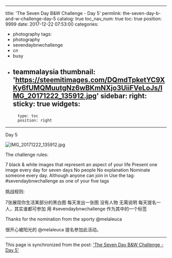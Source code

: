 
---
title: 'The Seven Day B&W Challenge - Day 5'
permlink: the-seven-day-b-and-w-challenge-day-5
catalog: true
toc_nav_num: true
toc: true
position: 9999
date: 2017-12-22 07:53:00
categories:
- photography
tags:
- photography
- sevendaybnwchallenge
- cn
- busy
- teammalaysia
thumbnail: 'https://steemitimages.com/DQmdTpketYC9XKy6fUMQMuutgNz6wBKmNXjo3UiiFVeLoJs/IMG_20171222_135912.jpg'
sidebar:
    right:
        sticky: true
widgets:
    -
        type: toc
        position: right
---


Day 5

![IMG_20171222_135912.jpg](https://steemitimages.com/DQmdTpketYC9XKy6fUMQMuutgNz6wBKmNXjo3UiiFVeLoJs/IMG_20171222_135912.jpg)

The challenge rules:

7 black & white images that represent an aspect of your life
Present one image every day for seven days
No people
No explanation
Nominate someone every day. Although anyone can join in
Use the tag: #sevendaybnwchallenge as one of your five tags

挑战规则:

7张展现你生活某部分的黑白图
每天发出一张图
没有人物
无需说明
每天提名一人，其实谁都可参加
用 #sevendaybnwchallenge 作为其中的一个标签

Thanks for the nomination from the sporty @melaleuca

很开心被阳光的 @melaleuca 提名参加此活动。

- - -

This page is synchronized from the post: ['The Seven Day B&W Challenge - Day 5'](https://steemit.com/@fr3eze/the-seven-day-b-and-w-challenge-day-5)
